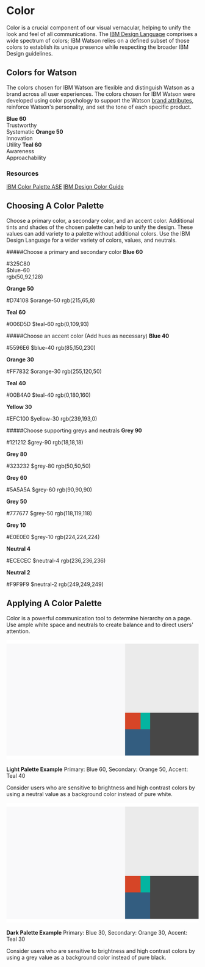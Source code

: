 # Color
Color is a crucial component of our visual vernacular, helping to unify the look and feel of all communications. The [IBM Design Language](http://www.ibm.com/design/language/framework/visual/color.shtml) comprises a wide spectrum of colors; IBM Watson relies on a defined subset of those colors to establish its unique presence while respecting the broader IBM Design guidelines.

## Colors for Watson
The colors chosen for IBM Watson are flexible and distinguish Watson as a brand across all user experiences. The colors chosen for IBM Watson were developed using color psychology to support the Watson [brand attributes](brand-attributes.html), reinforce Watson's personality, and set the tone of each specific product.

**Blue 60**  
Trustworthy  
Systematic
**Orange 50**  
Innovation  
Utility
**Teal 60**  
Awareness  
Approachability

### Resources 
[IBM Color Palette ASE](/assets/visual/IBMDesignPalette-v1.1.ase) 
[IBM Design Color Guide](http://www.ibm.com/design/language/framework/visual/color.shtml)

## Choosing A Color Palette
Choose a primary color, a secondary color, and an accent color. Additional tints and shades of the chosen palette can help to unify the design. These values can add variety to a palette without additional colors. Use the IBM Design Language for a wider variety of colors, values, and neutrals.

#####Choose a primary and secondary color
**Blue 60**  

#325C80  
$blue-60  
rgb(50,92,128)

**Orange 50**

#D74108
$orange-50
rgb(215,65,8)

**Teal 60**

#006D5D
$teal-60
rgb(0,109,93)

#####Choose an accent color (Add hues as necessary)
**Blue 40**

#5596E6
$blue-40
rgb(85,150,230)

**Orange 30**

#FF7832
$orange-30
rgb(255,120,50)

**Teal 40**

#00B4A0
$teal-40
rgb(0,180,160)

**Yellow 30**

#EFC100
$yellow-30
rgb(239,193,0)

#####Choose supporting greys and neutrals
**Grey 90**

#121212
$grey-90
rgb(18,18,18)

**Grey 80**

#323232
$grey-80
rgb(50,50,50)

**Grey 60**

#5A5A5A
$grey-60
rgb(90,90,90)

**Grey 50**

#777677
$grey-50
rgb(118,119,118)

**Grey 10**

#E0E0E0
$grey-10
rgb(224,224,224)

**Neutral 4**

#ECECEC
$neutral-4
rgb(236,236,236)

**Neutral 2**

#F9F9F9
$neutral-2
rgb(249,249,249)

## Applying A Color Palette
Color is a powerful communication tool to determine hierarchy on a page. Use ample white space and neutrals to create balance and to direct users' attention.

![Color Hierarchy on Light Palette](images/visual/color-applying-light.svg)

**Light Palette Example**
Primary: Blue 60, Secondary: Orange 50, Accent: Teal 40

Consider users who are sensitive to brightness and high contrast colors by using a neutral value as a background color instead of pure white.

![Color Hierarchy on Light Palette](images/visual/color-applying-light.svg)

**Dark Palette Example**
Primary: Blue 30, Secondary: Orange 30, Accent: Teal 30

Consider users who are sensitive to brightness and high contrast colors by using a grey value as a background color instead of pure black.